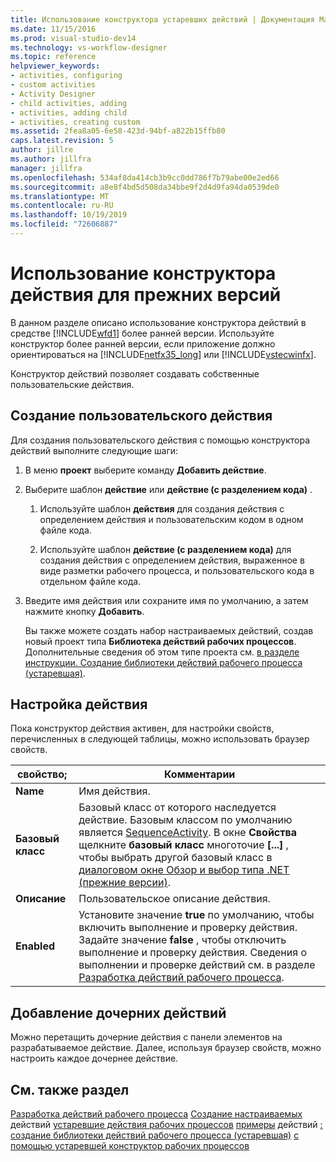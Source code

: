 ```yaml
---
title: Использование конструктора устаревших действий | Документация Майкрософт
ms.date: 11/15/2016
ms.prod: visual-studio-dev14
ms.technology: vs-workflow-designer
ms.topic: reference
helpviewer_keywords:
- activities, configuring
- custom activities
- Activity Designer
- child activities, adding
- activities, adding child
- activities, creating custom
ms.assetid: 2fea8a05-6e58-423d-94bf-a822b15ffb80
caps.latest.revision: 5
author: jillre
ms.author: jillfra
manager: jillfra
ms.openlocfilehash: 534af8da414cb3b9cc0dd786f7b79abe00e2ed66
ms.sourcegitcommit: a8e8f4bd5d508da34bbe9f2d4d9fa94da0539de0
ms.translationtype: MT
ms.contentlocale: ru-RU
ms.lasthandoff: 10/19/2019
ms.locfileid: "72606887"
---
```

# <a name="using-the-legacy-activity-designer"></a>Использование конструктора действия для прежних версий
В данном разделе описано использование конструктора действий в средстве [!INCLUDE[wfd1](../includes/wfd1-md.md)] более ранней версии. Используйте конструктор более ранней версии, если приложение должно ориентироваться на [!INCLUDE[netfx35_long](../includes/netfx35-long-md.md)] или [!INCLUDE[vstecwinfx](../includes/vstecwinfx-md.md)].

 Конструктор действий позволяет создавать собственные пользовательские действия.

## <a name="creating-a-custom-activity"></a>Создание пользовательского действия
 Для создания пользовательского действия с помощью конструктора действий выполните следующие шаги:

1. В меню **проект** выберите команду **Добавить действие**.

2. Выберите шаблон **действие** или **действие (с разделением кода)** .

   1. Используйте шаблон **действия** для создания действия с определением действия и пользовательским кодом в одном файле кода.

   2. Используйте шаблон **действие (с разделением кода)** для создания действия с определением действия, выраженное в виде разметки рабочего процесса, и пользовательского кода в отдельном файле кода.

3. Введите имя действия или сохраните имя по умолчанию, а затем нажмите кнопку **Добавить**.

   Вы также можете создать набор настраиваемых действий, создав новый проект типа **Библиотека действий рабочих процессов**. Дополнительные сведения об этом типе проекта см. [в разделе инструкции. Создание библиотеки действий рабочего процесса (устаревшая)](../workflow-designer/how-to-create-a-workflow-activity-library-legacy.md).

## <a name="configuring-an-activity"></a>Настройка действия
 Пока конструктор действия активен, для настройки свойств, перечисленных в следующей таблицы, можно использовать браузер свойств.

|свойство;|Комментарии|
|--------------|--------------|
|**Name**|Имя действия.|
|**Базовый класс**|Базовый класс от которого наследуется действие. Базовым классом по умолчанию является [SequenceActivity](http://go.microsoft.com/fwlink?LinkID=65020). В окне **Свойства** щелкните **базовый класс** многоточие **[...]** , чтобы выбрать другой базовый класс в [диалоговом окне Обзор и выбор типа .NET (прежние версии)](../workflow-designer/browse-and-select-a-dotnet-type-dialog-box-legacy.md).|
|**Описание**|Пользовательское описание действия.|
|**Enabled**|Установите значение **true** по умолчанию, чтобы включить выполнение и проверку действия. Задайте значение **false** , чтобы отключить выполнение и проверку действия. Сведения о выполнении и проверке действий см. в разделе [Разработка действий рабочего процесса](http://go.microsoft.com/fwlink?LinkID=65024).|

## <a name="adding-child-activities"></a>Добавление дочерних действий
 Можно перетащить дочерние действия с панели элементов на разрабатываемое действие. Далее, используя браузер свойств, можно настроить каждое дочернее действие.

## <a name="see-also"></a>См. также раздел
 [Разработка действий рабочего процесса](http://go.microsoft.com/fwlink?LinkID=65024) [Создание настраиваемых](http://go.microsoft.com/fwlink?LinkID=65021) действий [устаревшие действия рабочих процессов](../workflow-designer/legacy-workflow-activities.md) [примеры](http://go.microsoft.com/fwlink?LinkID=65022) действий [: создание библиотеки действий рабочего процесса (устаревшая)](../workflow-designer/how-to-create-a-workflow-activity-library-legacy.md) [с помощью устаревшей конструктор рабочих процессов ](../workflow-designer/using-the-legacy-workflow-designer.md)